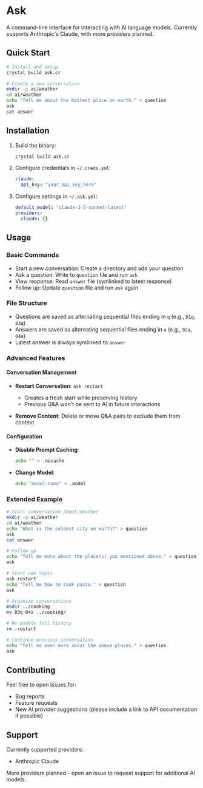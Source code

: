 # Ask

A command-line interface for interacting with AI language models. Currently supports Anthropic's Claude, with more providers planned.

## Quick Start

```bash
# Install and setup
crystal build ask.cr

# Create a new conversation
mkdir -p ai/weather
cd ai/weather
echo "Tell me about the hottest place on earth." > question
ask
cat answer
```

## Installation

1. Build the binary:
   ```bash
   crystal build ask.cr
   ```

2. Configure credentials in `~/.creds.yml`:
   ```yaml
   claude:
     api_key: "your_api_key_here"
   ```

3. Configure settings in `~/.ask.yml`:
   ```yaml
   default_model: "claude-3-5-sonnet-latest"
   providers:
     claude: {}
   ```

## Usage

### Basic Commands

- Start a new conversation: Create a directory and add your question
- Ask a question: Write to `question` file and run `ask`
- View response: Read `answer` file (symlinked to latest response)
- Follow up: Update `question` file and run `ask` again

### File Structure

- Questions are saved as alternating sequential files ending in `q` (e.g., `01q`, `03q`)
- Answers are saved as alternating sequential files ending in `a` (e.g., `02a`, `04a`)
- Latest answer is always symlinked to `answer`

### Advanced Features

#### Conversation Management

- **Restart Conversation**: `ask restart`
  - Creates a fresh start while preserving history
  - Previous Q&A won't be sent to AI in future interactions

- **Remove Content**: Delete or move Q&A pairs to exclude them from context

#### Configuration

- **Disable Prompt Caching**: 
  ```bash
  echo "" > .nocache
  ```

- **Change Model**: 
  ```bash
  echo "model-name" > .model
  ```

### Extended Example

```bash
# Start conversation about weather
mkdir -p ai/weather
cd ai/weather
echo "What is the coldest city on earth?" > question
ask
cat answer

# Follow up
echo "Tell me more about the place(s) you mentioned above." > question
ask

# Start new topic
ask restart
echo "Tell me how to cook pasta." > question
ask

# Organize conversations
mkdir ../cooking
mv 03q 04a ../cooking/

# Re-enable full history
rm .restart

# Continue previous conversation
echo "Tell me even more about the above places." > question
ask
```

## Contributing

Feel free to open issues for:
- Bug reports
- Feature requests
- New AI provider suggestions (please include a link to API documentation if possible)

## Support

Currently supported providers:
- Anthropic Claude

More providers planned - open an issue to request support for additional AI models.
